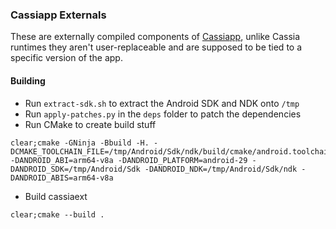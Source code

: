 ### Cassiapp Externals

These are externally compiled components of [Cassiapp](https://github.com/cassia-org/cassiapp), unlike Cassia runtimes they aren't user-replaceable and are supposed to be tied to a specific version of the app.

#### Building
* Run `extract-sdk.sh` to extract the Android SDK and NDK onto `/tmp`
* Run `apply-patches.py` in the `deps` folder to patch the dependencies
* Run CMake to create build stuff
```
clear;cmake -GNinja -Bbuild -H. -DCMAKE_TOOLCHAIN_FILE=/tmp/Android/Sdk/ndk/build/cmake/android.toolchain.cmake -DANDROID_ABI=arm64-v8a -DANDROID_PLATFORM=android-29 -DANDROID_SDK=/tmp/Android/Sdk -DANDROID_NDK=/tmp/Android/Sdk/ndk -DANDROID_ABIS=arm64-v8a
```
* Build cassiaext
```
clear;cmake --build .
```